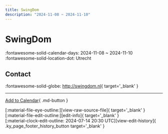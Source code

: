 ```yaml
---
title: SwingDom
description: "2024-11-08 ~ 2024-11-10"
---
```


# SwingDom 

:fontawesome-solid-calendar-days: 2024-11-08 ~ 2024-11-10  
:fontawesome-solid-location-dot: Utrecht  

## Contact

:fontawesome-solid-globe: <http://swingdom.nl>{ target='_blank' }  

---

[Add to Calendar](https://swing.news/ics/en/2024/nl_NL/swing-dom-2024.ics){ .md-button }

<div class="ky_page_footer" markdown>
<div class="ky_page_footer_trailing" markdown="span">
[:material-file-eye-outline:][view-raw-source-file]{ target='_blank' }
[:material-file-edit-outline:][edit-info]{ target='_blank' }
</div>
<div class="ky_page_footer_leading" markdown="span">
[:material-clock-edit-outline: 2024-07-14 20:30 UTC][view-edit-history]{ .ky_page_footer_history_button target='_blank' }
</div>
</div>

[view-raw-source-file]: https://github.com/swingdance/events/blob/main/2024/nl_NL/swing-dom-2024.json "View Raw Source File"
[edit-info]: https://github.com/swingdance/events/issues/new?assignees=&labels=update+event&projects=&template=03-update_entity.yml&title=%5B2024%2Fnl_NL%5D%20SwingDom&region=nl_NL&year=2024&id=swing-dom-2024&name=SwingDom&org_id= "Edit Info"

[view-edit-history]: https://github.com/swingdance/events/commits/main/2024/nl_NL/swing-dom-2024.json "View Edit History"

